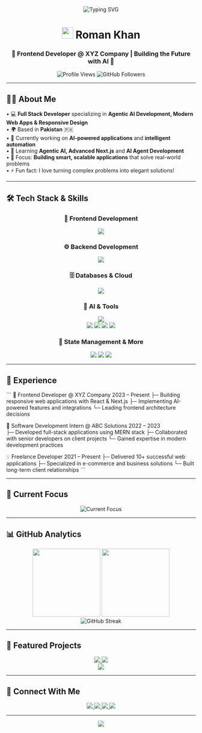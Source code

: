 <div align="center">
  <img src="https://readme-typing-svg.herokuapp.com?font=Fira+Code&size=30&duration=3000&pause=1000&color=00D9FF&center=true&vCenter=true&width=600&lines=Hi+there!+👋+I'm+Roman+Khan;Full+Stack+Developer;Agentic+AI+Developer;Frontend+%26+Backend+Expert;From+Pakistan+🇵🇰" alt="Typing SVG" />
</div>

<h1 align="center">
  <img src="https://media.giphy.com/media/hvRJCLFzcasrR4ia7z/giphy.gif" width="30px"/> 
  Roman Khan
</h1>

<h3 align="center">🚀 Frontend Developer @ XYZ Company | Building the Future with AI 🤖</h3>

<div align="center">
  <img src="https://komarev.com/ghpvc/?username=romankhan&label=Profile%20views&color=0e75b6&style=flat" alt="Profile Views" />
  <img src="https://img.shields.io/github/followers/romankhan?label=Followers&style=social" alt="GitHub Followers" />
</div>

---

## 🙋‍♂️ About Me

• 💻 **Full Stack Developer** specializing in **Agentic AI Development, Modern Web Apps & Responsive Design**  
• 🌍 Based in **Pakistan** 🇵🇰  
• 🔭 Currently working on **AI-powered applications** and **intelligent automation**  
• 🌱 Learning **Agentic AI, Advanced Next.js** and **AI Agent Development**  
• 🎯 Focus: **Building smart, scalable applications** that solve real-world problems  
• ⚡ Fun fact: I love turning complex problems into elegant solutions!

---

## 🛠️ Tech Stack & Skills

<div align="center">

### 🎨 Frontend Development
<img src="https://skillicons.dev/icons?i=html,css,js,ts,react,nextjs,tailwind,bootstrap,sass,vite" />

### ⚙️ Backend Development  
<img src="https://skillicons.dev/icons?i=nodejs,express,python,fastapi,prisma" />

### 🗄️ Databases & Cloud
<img src="https://skillicons.dev/icons?i=mongodb,postgresql,firebase,vercel" />

### 🤖 AI & Tools
<img src="https://skillicons.dev/icons?i=git,github,jest" />
<br/>
<img src="https://img.shields.io/badge/OpenAI-412991?style=for-the-badge&logo=openai&logoColor=white" />
<img src="https://img.shields.io/badge/Stripe-008CDD?style=for-the-badge&logo=stripe&logoColor=white" />
<img src="https://img.shields.io/badge/Socket.io-010101?style=for-the-badge&logo=socket.io&logoColor=white" />
<img src="https://img.shields.io/badge/N8N-EA4B71?style=for-the-badge&logo=n8n&logoColor=white" />

### 🎯 State Management & More
<img src="https://img.shields.io/badge/Redux-764ABC?style=for-the-badge&logo=redux&logoColor=white" />
<img src="https://img.shields.io/badge/Zustand-FF6B35?style=for-the-badge&logo=react&logoColor=white" />
<img src="https://img.shields.io/badge/Context_API-61DAFB?style=for-the-badge&logo=react&logoColor=black" />

</div>

---

## 💼 Experience

\`\`\`
🚀 Frontend Developer @ XYZ Company                    2023 – Present
   ├─ Building responsive web applications with React & Next.js
   ├─ Implementing AI-powered features and integrations
   └─ Leading frontend architecture decisions

🌟 Software Development Intern @ ABC Solutions         2022 – 2023  
   ├─ Developed full-stack applications using MERN stack
   ├─ Collaborated with senior developers on client projects
   └─ Gained expertise in modern development practices

💡 Freelance Developer                                 2021 – Present
   ├─ Delivered 10+ successful web applications
   ├─ Specialized in e-commerce and business solutions
   └─ Built long-term client relationships
\`\`\`

---

## 🎯 Current Focus

<div align="center">
  <img src="https://readme-typing-svg.herokuapp.com?font=Fira+Code&size=22&duration=2000&pause=1000&color=FF6B6B&center=true&vCenter=true&width=500&lines=🤖+Learning+Agentic+AI;🚀+Building+Smart+Applications;🔍+Exploring+AI+Agents;⚡+Next.js+%26+AI+Integration" alt="Current Focus" />
</div>

---

## 📊 GitHub Analytics

<div align="center">
  <img height="180em" src="https://github-readme-stats.vercel.app/api?username=romankhan&show_icons=true&theme=tokyonight&include_all_commits=true&count_private=true"/>
  <img height="180em" src="https://github-readme-stats.vercel.app/api/top-langs/?username=romankhan&layout=compact&langs_count=8&theme=tokyonight"/>
</div>

<div align="center">
  <img src="https://github-readme-streak-stats.herokuapp.com/?user=romankhan&theme=tokyonight" alt="GitHub Streak" />
</div>

---

## 🌟 Featured Projects

<div align="center">
  <a href="https://github.com/romankhan/ai-chat-app">
    <img src="https://github-readme-stats.vercel.app/api/pin/?username=romankhan&repo=ai-chat-app&theme=tokyonight" />
  </a>
  <a href="https://github.com/romankhan/ecommerce-platform">
    <img src="https://github-readme-stats.vercel.app/api/pin/?username=romankhan&repo=ecommerce-platform&theme=tokyonight" />
  </a>
</div>

<div align="center">
  <a href="https://github.com/romankhan/task-management-system">
    <img src="https://github-readme-stats.vercel.app/api/pin/?username=romankhan&repo=task-management-system&theme=tokyonight" />
  </a>
</div>

---

## 🤝 Connect With Me

<div align="center">
  <a href="mailto:roman.khan.dev@gmail.com">
    <img src="https://img.shields.io/badge/Gmail-D14836?style=for-the-badge&logo=gmail&logoColor=white" />
  </a>
  <a href="https://linkedin.com/in/roman-khan-dev">
    <img src="https://img.shields.io/badge/LinkedIn-0077B5?style=for-the-badge&logo=linkedin&logoColor=white" />
  </a>
  <a href="https://twitter.com/roman_khan_dev">
    <img src="https://img.shields.io/badge/Twitter-1DA1F2?style=for-the-badge&logo=twitter&logoColor=white" />
  </a>
  <a href="https://roman-khan-portfolio.vercel.app">
    <img src="https://img.shields.io/badge/Portfolio-FF5722?style=for-the-badge&logo=google-chrome&logoColor=white" />
  </a>
</div>

---

<div align="center">
  <img src="https://capsule-render.vercel.app/api?type=waving&color=gradient&height=100&section=footer&text=⭐%20From%20Pakistan%20with%20❤️%20|%20Building%20the%20future,%20one%20commit%20at%20a%20time&fontSize=16&fontColor=fff&animation=twinkling&fontAlignY=75" />
</div>
